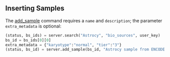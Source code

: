 ## Inserting Samples

The [add_sample](http://deepblue.mpi-inf.mpg.de/api.php#api-add_sample) command requires a ```name``` and ```description```; the parameter ```extra_metadata``` is optional:

```python
(status, bs_ids) = server.search("Astrocy", "bio_sources", user_key)
bs_id = bs_ids[0][0]
extra_metadata = {"karyotype":"normal", "tier":"3"}
(status, bs_id) = server.add_sample(bs_id, "Astrocy sample from ENCODE cv", extra_metadata, user_key)
```
